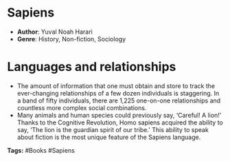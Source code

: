 # Sapiens
- **Author**: Yuval Noah Harari 
- **Genre**: History, Non-fiction, Sociology 

# Languages and relationships
- The amount of information that one must obtain and store to track the ever-changing relationships of a few dozen individuals is staggering. In a band of fifty individuals, there are 1,225 one-on-one relationships and countless more complex social combinations.
- Many animals and human species could previously say, ‘Careful! A lion!’ Thanks to the Cognitive Revolution, Homo sapiens acquired the ability to say, ‘The lion is the guardian spirit of our tribe.' This ability to speak about fiction is the most unique feature of the Sapiens language.

**Tags:** #Books #Sapiens